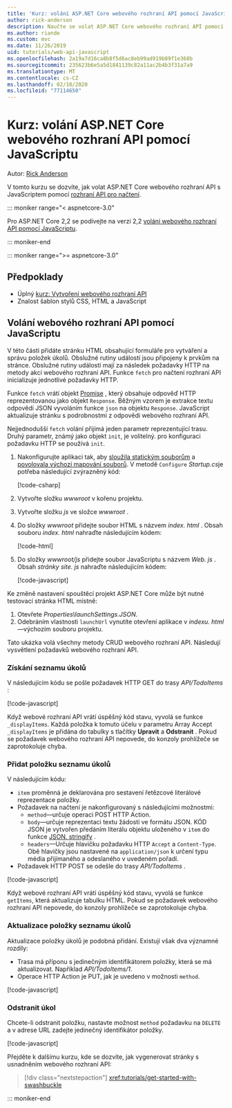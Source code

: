```yaml
---
title: 'Kurz: volání ASP.NET Core webového rozhraní API pomocí JavaScriptu'
author: rick-anderson
description: Naučte se volat ASP.NET Core webového rozhraní API pomocí JavaScriptu.
ms.author: riande
ms.custom: mvc
ms.date: 11/26/2019
uid: tutorials/web-api-javascript
ms.openlocfilehash: 2a19a7d16ca8b8f5d6ac8eb99ad919b89f1e368b
ms.sourcegitcommit: 235623b6e5a5d1841139c82a11ac2b4b3f31a7a9
ms.translationtype: MT
ms.contentlocale: cs-CZ
ms.lasthandoff: 02/10/2020
ms.locfileid: "77114650"
---
```

# <a name="tutorial-call-an-aspnet-core-web-api-with-javascript"></a>Kurz: volání ASP.NET Core webového rozhraní API pomocí JavaScriptu

Autor: [Rick Anderson](https://twitter.com/RickAndMSFT)

V tomto kurzu se dozvíte, jak volat ASP.NET Core webového rozhraní API s JavaScriptem pomocí [rozhraní API pro načtení](https://developer.mozilla.org/docs/Web/API/Fetch_API).

::: moniker range="< aspnetcore-3.0"

Pro ASP.NET Core 2,2 se podívejte na verzi 2,2 [volání webového rozhraní API pomocí JavaScriptu](xref:tutorials/first-web-api#call-the-web-api-with-javascript).

::: moniker-end

::: moniker range=">= aspnetcore-3.0"

## <a name="prerequisites"></a>Předpoklady

* Úplný [kurz: Vytvoření webového rozhraní API](xref:tutorials/first-web-api)
* Znalost šablon stylů CSS, HTML a JavaScript

## <a name="call-the-web-api-with-javascript"></a>Volání webového rozhraní API pomocí JavaScriptu

V této části přidáte stránku HTML obsahující formuláře pro vytváření a správu položek úkolů. Obslužné rutiny událostí jsou připojeny k prvkům na stránce. Obslužné rutiny událostí mají za následek požadavky HTTP na metody akcí webového rozhraní API. Funkce `fetch` pro načtení rozhraní API inicializuje jednotlivé požadavky HTTP.

Funkce `fetch` vrátí objekt [Promise](https://developer.mozilla.org/docs/Web/JavaScript/Reference/Global_Objects/Promise) , který obsahuje odpověď HTTP reprezentovanou jako objekt `Response`. Běžným vzorem je extrakce textu odpovědi JSON vyvoláním funkce `json` na objektu `Response`. JavaScript aktualizuje stránku s podrobnostmi z odpovědi webového rozhraní API.

Nejjednodušší `fetch` volání přijímá jeden parametr reprezentující trasu. Druhý parametr, známý jako objekt `init`, je volitelný. pro konfiguraci požadavku HTTP se používá `init`.

1. Nakonfigurujte aplikaci tak, aby [sloužila statickým souborům](/dotnet/api/microsoft.aspnetcore.builder.staticfileextensions.usestaticfiles#Microsoft_AspNetCore_Builder_StaticFileExtensions_UseStaticFiles_Microsoft_AspNetCore_Builder_IApplicationBuilder_) a [povolovala výchozí mapování souborů](/dotnet/api/microsoft.aspnetcore.builder.defaultfilesextensions.usedefaultfiles#Microsoft_AspNetCore_Builder_DefaultFilesExtensions_UseDefaultFiles_Microsoft_AspNetCore_Builder_IApplicationBuilder_). V metodě `Configure` *Startup.cs*je potřeba následující zvýrazněný kód:

    [!code-csharp[](first-web-api/samples/3.0/TodoApi/StartupJavaScript.cs?highlight=8-9&name=snippet_configure)]

1. Vytvořte složku *wwwroot* v kořenu projektu.

1. Vytvořte složku *js* ve složce *wwwroot* .

1. Do složky *wwwroot* přidejte soubor HTML s názvem *index. html* . Obsah souboru *index. html* nahraďte následujícím kódem:

    [!code-html[](first-web-api/samples/3.0/TodoApi/wwwroot/index.html)]

1. Do složky *wwwroot/js* přidejte soubor JavaScriptu s názvem *Web. js* . Obsah *stránky site. js* nahraďte následujícím kódem:

    [!code-javascript[](first-web-api/samples/3.0/TodoApi/wwwroot/js/site.js?name=snippet_SiteJs)]

Ke změně nastavení spouštěcí projekt ASP.NET Core může být nutné testovací stránka HTML místně:

1. Otevřete *Properties\launchSettings.JSON*.
1. Odebráním vlastnosti `launchUrl` vynutíte otevření aplikace v *indexu. html*&mdash;výchozím souboru projektu.

Tato ukázka volá všechny metody CRUD webového rozhraní API. Následují vysvětlení požadavků webového rozhraní API.

### <a name="get-a-list-of-to-do-items"></a>Získání seznamu úkolů

V následujícím kódu se pošle požadavek HTTP GET do trasy *API/TodoItems* :

[!code-javascript[](first-web-api/samples/3.0/TodoApi/wwwroot/js/site.js?name=snippet_GetItems)]

Když webové rozhraní API vrátí úspěšný kód stavu, vyvolá se funkce `_displayItems`. Každá položka k tomuto účelu v parametru Array Accept `_displayItems` je přidána do tabulky s tlačítky **Upravit** a **Odstranit** . Pokud se požadavek webového rozhraní API nepovede, do konzoly prohlížeče se zaprotokoluje chyba.

### <a name="add-a-to-do-item"></a>Přidat položku seznamu úkolů

V následujícím kódu:

* `item` proměnná je deklarována pro sestavení řetězcové literálové reprezentace položky.
* Požadavek na načtení je nakonfigurovaný s následujícími možnostmi:
  * `method`&mdash;určuje operaci POST HTTP Action.
  * `body`&mdash;určuje reprezentaci textu žádosti ve formátu JSON. KÓD JSON je vytvořen předáním literálu objektu uloženého v `item` do funkce [JSON. stringify](https://developer.mozilla.org/docs/Web/JavaScript/Reference/Global_Objects/JSON/stringify) .
  * `headers`&mdash;Určuje hlavičku požadavku HTTP `Accept` a `Content-Type`. Obě hlavičky jsou nastavené na `application/json` k určení typu média přijímaného a odeslaného v uvedeném pořadí.
* Požadavek HTTP POST se odešle do trasy *API/TodoItems* .

[!code-javascript[](first-web-api/samples/3.0/TodoApi/wwwroot/js/site.js?name=snippet_AddItem)]

Když webové rozhraní API vrátí úspěšný kód stavu, vyvolá se funkce `getItems`, která aktualizuje tabulku HTML. Pokud se požadavek webového rozhraní API nepovede, do konzoly prohlížeče se zaprotokoluje chyba.

### <a name="update-a-to-do-item"></a>Aktualizace položky seznamu úkolů

Aktualizace položky úkolů je podobná přidání. Existují však dva významné rozdíly:

* Trasa má příponu s jedinečným identifikátorem položky, která se má aktualizovat. Například *API/TodoItems/1*.
* Operace HTTP Action je PUT, jak je uvedeno v možnosti `method`.

[!code-javascript[](first-web-api/samples/3.0/TodoApi/wwwroot/js/site.js?name=snippet_UpdateItem)]

### <a name="delete-a-to-do-item"></a>Odstranit úkol

Chcete-li odstranit položku, nastavte možnost `method` požadavku na `DELETE` a v adrese URL zadejte jedinečný identifikátor položky.

[!code-javascript[](first-web-api/samples/3.0/TodoApi/wwwroot/js/site.js?name=snippet_DeleteItem)]

Přejděte k dalšímu kurzu, kde se dozvíte, jak vygenerovat stránky s usnadněním webového rozhraní API:

> [!div class="nextstepaction"]
> <xref:tutorials/get-started-with-swashbuckle>

::: moniker-end
